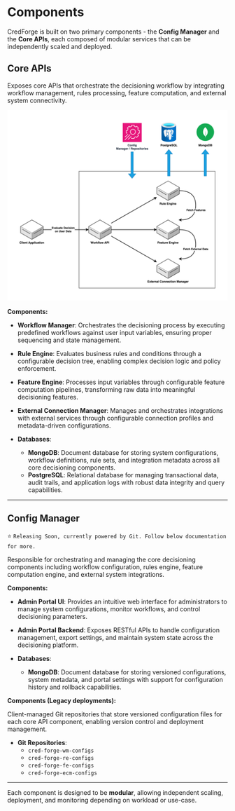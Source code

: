 # Components

CredForge is built on two primary components - the **Config Manager** and the **Core APIs**, each composed of modular services that can be independently scaled and deployed.

## Core APIs

Exposes core APIs that orchestrate the decisioning workflow by integrating workflow management, rules processing, feature computation, and external system connectivity.

![CredForge Core APIs Architecture](../../assets/diagrams/cred_forge_core_apis.png)

**Components:**

- **Workflow Manager**: Orchestrates the decisioning process by executing predefined workflows against user input variables, ensuring proper sequencing and state management.

- **Rule Engine**: Evaluates business rules and conditions through a configurable decision tree, enabling complex decision logic and policy enforcement.

- **Feature Engine**: Processes input variables through configurable feature computation pipelines, transforming raw data into meaningful decisioning features.

- **External Connection Manager**: Manages and orchestrates integrations with external services through configurable connection profiles and metadata-driven configurations.

- **Databases**:
    - **MongoDB**: Document database for storing system configurations, workflow definitions, rule sets, and integration metadata across all core decisioning components.
    - **PostgreSQL**: Relational database for managing transactional data, audit trails, and application logs with robust data integrity and query capabilities.

---

## Config Manager

⭐ `Releasing Soon, currently powered by Git. Follow below documentation for more.`

Responsible for orchestrating and managing the core decisioning components including workflow configuration, rules engine, feature computation engine, and external system integrations.

**Components:**

- **Admin Portal UI**: Provides an intuitive web interface for administrators to manage system configurations, monitor workflows, and control decisioning parameters.

- **Admin Portal Backend**: Exposes RESTful APIs to handle configuration management, export settings, and maintain system state across the decisioning platform.

- **Databases**:
    - **MongoDB**: Document database for storing versioned configurations, system metadata, and portal settings with support for configuration history and rollback capabilities.

**Components (Legacy deployments):**

Client-managed Git repositories that store versioned configuration files for each core API component, enabling version control and deployment management.

- **Git Repositories**:
    - `cred-forge-wm-configs`
    - `cred-forge-re-configs`
    - `cred-forge-fe-configs`
    - `cred-forge-ecm-configs`

---

Each component is designed to be **modular**, allowing independent scaling, deployment, and monitoring depending on workload or use-case.